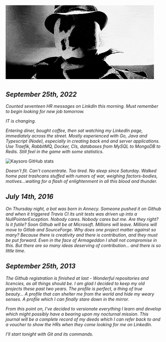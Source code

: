 # ![Welcome!](media/welcome.gif)

## *September 25th, 2022*

*Counted seventeen HR messages on LinkdIn this morning. Must remember to begin looking for new job tomorrow.*

*IT is changing.*

*Entering diner, bought coffee, then sat watching my LinkedIn page, immediately across the street. Mostly experienced with Go, Java and Typescript (Node), especially in creating back end and server applications. Use Traefik, RabbitMQ, Docker, CIs, databases from MySQL to MongoDB to Redis. Still feel in the game with some statistics.*

![Kaysoro GitHub stats](https://github-readme-stats.vercel.app/api?username=kaysoro&show_icons=true&title_color=c9d1d9&bg_color=0d1117&text_color=8b949e&icon_color=c9d1d9&include_all_commits=true&count_private=true&hide_border=true)

*Doesn't fit. Can't concentrate. Too tired. No sleep since Saturday. Walked home past trashcans stuffed with rumors of war, weighing factors-bodies, motives...waiting for a flash of enlightenment in all this blood and thunder.*

## *July 14th, 2016*

*On Thursday night, a bot was born in Annecy. Someone pushed it on Github and when it triggered Travis CI its unit tests was driven up into a NullPointerException. Nobody cares. Nobody cares but me. Are they right? Is it futile? Soon Github will be at Microsoft. Millions will leave. Millions will move to Gitlab and SourceForge. Why does one project matter against so many? Because there is creativity and there is contribution, and they must be put forward. Even in the face of Armageddon I shall not compromise in this. But there are so many ideas deserving of contribution... and there is so little time.*

## *September 25th, 2013*

*The Github registration is finished at last - Wonderful repositories and licencies, as all things should be. I am glad I decided to keep my old projects these past two years. The profile is perfect, a thing of true beauty... A profile that can shelter me from the world and hide my weary senses. A profile which I can finally stare down in the mirror.*

*From this point on, I've decided to versionate everything I learn and develop which might possibly have a bearing upon my nocturnal mission. This journal will be a complete record of my deeds which I can refer back to and a voucher to show the HRs when they come looking for me on LinkedIn.*

*I'll start tonight with Git and its commands.*
